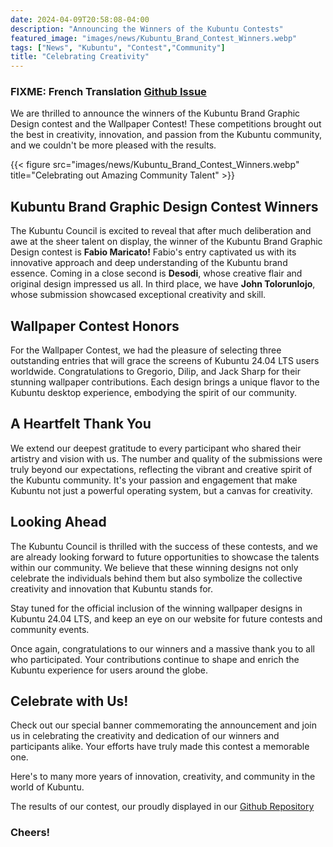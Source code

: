 ```yaml
---
date: 2024-04-09T20:58:08-04:00
description: "Announcing the Winners of the Kubuntu Contests"
featured_image: "images/news/Kubuntu_Brand_Contest_Winners.webp"
tags: ["News", "Kubuntu", "Contest","Community"]
title: "Celebrating Creativity"
---
```

### FIXME: French Translation [Github Issue](/link)

We are thrilled to announce the winners of the Kubuntu Brand Graphic Design contest and the Wallpaper Contest! These
competitions brought out the best in creativity, innovation, and passion from the Kubuntu community, and we couldn't
be more pleased with the results.

{{< figure src="images/news/Kubuntu_Brand_Contest_Winners.webp" title="Celebrating out Amazing Community Talent" >}}


## Kubuntu Brand Graphic Design Contest Winners
The Kubuntu Council is excited to reveal that after much deliberation and awe at the sheer talent on display, the winner
of the Kubuntu Brand Graphic Design contest is **Fabio Maricato!** Fabio's entry captivated us with its innovative
approach and deep understanding of the Kubuntu brand essence. Coming in a close second is **Desodi**, whose creative flair
and original design impressed us all. In third place, we have **John Tolorunlojo**, whose submission showcased exceptional
creativity and skill.

## Wallpaper Contest Honors
For the Wallpaper Contest, we had the pleasure of selecting three outstanding entries that will grace the screens of
Kubuntu 24.04 LTS users worldwide. Congratulations to Gregorio, Dilip, and Jack Sharp for their stunning wallpaper
contributions. Each design brings a unique flavor to the Kubuntu desktop experience, embodying the spirit of our
community.

## A Heartfelt Thank You
We extend our deepest gratitude to every participant who shared their artistry and vision with us. The number and
quality of the submissions were truly beyond our expectations, reflecting the vibrant and creative spirit of the Kubuntu
community. It's your passion and engagement that make Kubuntu not just a powerful operating system, but a canvas for
creativity.

## Looking Ahead
The Kubuntu Council is thrilled with the success of these contests, and we are already looking forward to future
opportunities to showcase the talents within our community. We believe that these winning designs not only celebrate the
individuals behind them but also symbolize the collective creativity and innovation that Kubuntu stands for.

Stay tuned for the official inclusion of the winning wallpaper designs in Kubuntu 24.04 LTS, and keep an eye on our
website for future contests and community events.

Once again, congratulations to our winners and a massive thank you to all who participated. Your contributions continue
to shape and enrich the Kubuntu experience for users around the globe.

## Celebrate with Us!
Check out our special banner commemorating the announcement and join us in celebrating the creativity and dedication of
our winners and participants alike. Your efforts have truly made this contest a memorable one.

Here's to many more years of innovation, creativity, and community in the world of Kubuntu.

The results of our contest, our proudly displayed in our [Github Repository](https://github.com/kubuntu-team/kubuntu-branding)

### Cheers!
